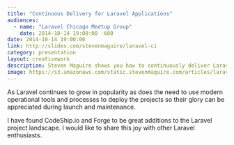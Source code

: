 ```yaml
---
title: "Continuous Delivery for Laravel Applications"
audiences:
  - name: "Laravel Chicago Meetup Group"
    date: 2014-10-14 19:00:00 -600
date: 2014-10-14 19:00:00
link: http://slides.com/stevenmaguire/laravel-ci
category: presentation
layout: creativework
description: Steven Maguire shows you how to continuously deliver Laravel applications via Codeship.io and Laravel Forge
image: https://s3.amazonaws.com/static.stevenmaguire.com/articles/laravel-ci.jpg
---
```


As Laravel continues to grow in popularity as does the need to use modern operational tools and processes to deploy the projects so their glory can be appreciated during launch and maintenance.

I have found CodeShip.io and Forge to be great additions to the Laravel project landscape. I would like to share this joy with other Laravel enthusiasts.

